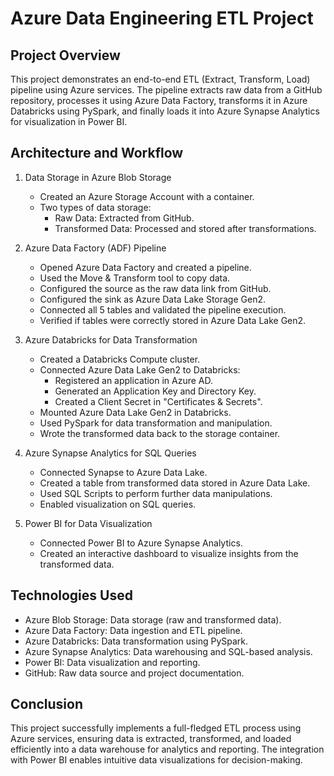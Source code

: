# Azure Data Engineering ETL Project

## Project Overview
This project demonstrates an end-to-end ETL (Extract, Transform, Load) pipeline using Azure services. The pipeline extracts raw data from a GitHub repository, processes it using Azure Data Factory, transforms it in Azure Databricks using PySpark, and finally loads it into Azure Synapse Analytics for visualization in Power BI.

## Architecture and Workflow
1. Data Storage in Azure Blob Storage
   - Created an Azure Storage Account with a container.
   - Two types of data storage:
     - Raw Data: Extracted from GitHub.
     - Transformed Data: Processed and stored after transformations.

2. Azure Data Factory (ADF) Pipeline
   - Opened Azure Data Factory and created a pipeline.
   - Used the Move & Transform tool to copy data.
   - Configured the source as the raw data link from GitHub.
   - Configured the sink as Azure Data Lake Storage Gen2.
   - Connected all 5 tables and validated the pipeline execution.
   - Verified if tables were correctly stored in Azure Data Lake Gen2.

3. Azure Databricks for Data Transformation
   - Created a Databricks Compute cluster.
   - Connected Azure Data Lake Gen2 to Databricks:
     - Registered an application in Azure AD.
     - Generated an Application Key and Directory Key.
     - Created a Client Secret in "Certificates & Secrets".
   - Mounted Azure Data Lake Gen2 in Databricks.
   - Used PySpark for data transformation and manipulation.
   - Wrote the transformed data back to the storage container.

4. Azure Synapse Analytics for SQL Queries
   - Connected Synapse to Azure Data Lake.
   - Created a table from transformed data stored in Azure Data Lake.
   - Used SQL Scripts to perform further data manipulations.
   - Enabled visualization on SQL queries.

5. Power BI for Data Visualization
   - Connected Power BI to Azure Synapse Analytics.
   - Created an interactive dashboard to visualize insights from the transformed data.

## Technologies Used
- Azure Blob Storage: Data storage (raw and transformed data).
- Azure Data Factory: Data ingestion and ETL pipeline.
- Azure Databricks: Data transformation using PySpark.
- Azure Synapse Analytics: Data warehousing and SQL-based analysis.
- Power BI: Data visualization and reporting.
- GitHub: Raw data source and project documentation.

## Conclusion
This project successfully implements a full-fledged ETL process using Azure services, ensuring data is extracted, transformed, and loaded efficiently into a data warehouse for analytics and reporting. The integration with Power BI enables intuitive data visualizations for decision-making.

